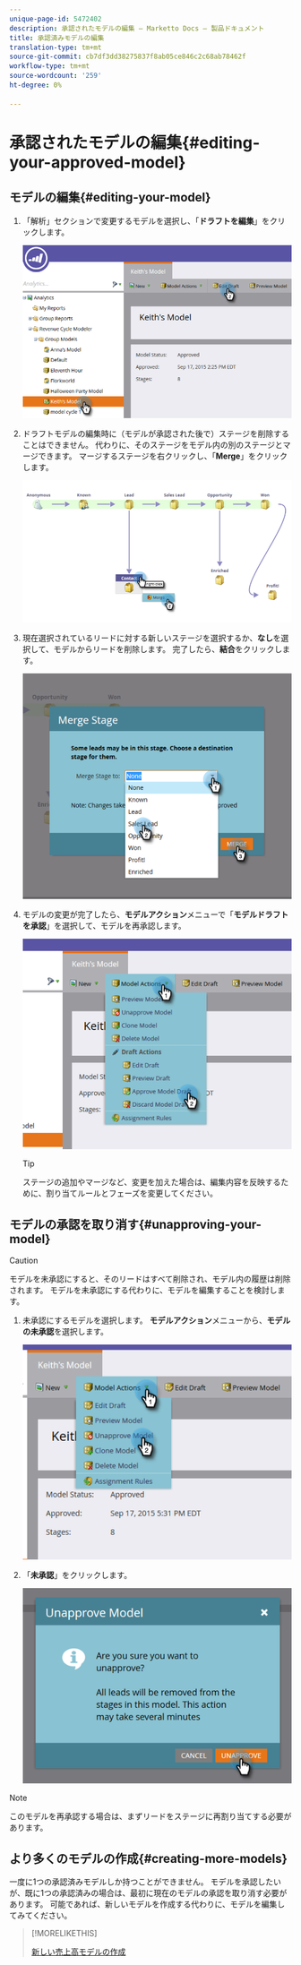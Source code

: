 ```yaml
---
unique-page-id: 5472402
description: 承認されたモデルの編集 — Marketto Docs — 製品ドキュメント
title: 承認済みモデルの編集
translation-type: tm+mt
source-git-commit: cb7df3dd38275837f8ab05ce846c2c68ab78462f
workflow-type: tm+mt
source-wordcount: '259'
ht-degree: 0%

---
```



# 承認されたモデルの編集{#editing-your-approved-model}

## モデルの編集{#editing-your-model}

1. 「解析」セクションで変更するモデルを選択し、「**ドラフトを編集**」をクリックします。

   ![](assets/one.png)

1. ドラフトモデルの編集時に（モデルが承認された後で）ステージを削除することはできません。 代わりに、そのステージをモデル内の別のステージとマージできます。 マージするステージを右クリックし、「**Merge**」をクリックします。

   ![](assets/two.png)

1. 現在選択されているリードに対する新しいステージを選択するか、**なし**&#x200B;を選択して、モデルからリードを削除します。 完了したら、**結合**&#x200B;をクリックします。

   ![](assets/three.png)

1. モデルの変更が完了したら、**モデルアクション**&#x200B;メニューで「**モデルドラフトを承認**」を選択して、モデルを再承認します。

   ![](assets/four.png)

   >[!TIP]
   >
   >ステージの追加やマージなど、変更を加えた場合は、編集内容を反映するために、割り当てルールとフェーズを変更してください。

## モデルの承認を取り消す{#unapproving-your-model}

>[!CAUTION]
>
>モデルを未承認にすると、そのリードはすべて削除され、モデル内の履歴は削除されます。 モデルを未承認にする代わりに、モデルを編集することを検討します。

1. 未承認にするモデルを選択します。 **モデルアクション**&#x200B;メニューから、**モデルの未承認**&#x200B;を選択します。

   ![](assets/five.png)

1. 「**未承認**」をクリックします。

   ![](assets/six.png)

>[!NOTE]
>
>このモデルを再承認する場合は、まずリードをステージに再割り当てする必要があります。

## より多くのモデルの作成{#creating-more-models}

一度に1つの承認済みモデルしか持つことができません。 モデルを承認したいが、既に1つの承認済みの場合は、最初に現在のモデルの承認を取り消す必要があります。 可能であれば、新しいモデルを作成する代わりに、モデルを編集してみてください。

>[!MORELIKETHIS]
>
>[新しい売上高モデルの作成](/help/marketo/product-docs/reporting/revenue-cycle-analytics/revenue-cycle-models/create-a-new-revenue-model.md)
